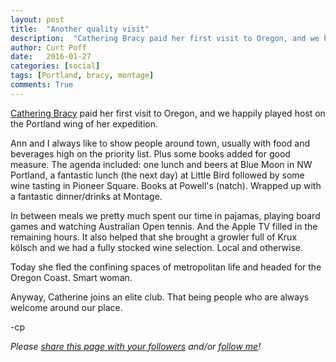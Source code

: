 ```yaml
---
layout: post
title:  "Another quality visit"
description:  "Cathering Bracy paid her first visit to Oregon, and we happily hosted the Portland segment of her expedition."
author: Curt Poff
date:   2016-01-27
categories: [social]
tags: [Portland, bracy, montage]
comments: True
---
```


[Cathering Bracy](https://twitter.com/cbracy) paid her first visit to Oregon, and we happily played host on the Portland wing of her expedition.

<!--more-->

Ann and I always like to show people around town, usually with food and beverages high on the priority list. Plus some books added for good measure. The agenda included: one lunch and beers at Blue Moon in NW Portland, a fantastic lunch (the next day) at Little Bird followed by some wine tasting in Pioneer Square. Books at Powell's (natch). Wrapped up with a fantastic dinner/drinks at Montage.

In between meals we pretty much spent our time in pajamas, playing board games and watching Australian Open tennis. And the Apple TV filled in the remaining hours. It also helped that she brought a growler full of Krux kölsch and we had a fully stocked wine selection. Local and otherwise.

Today she fled the confining spaces of metropolitan life and headed for the Oregon Coast. Smart woman.

Anyway, Catherine joins an elite club. That being people who are always welcome around our place.

-cp

*Please
<a href="https://twitter.com/intent/tweet?url={{ site.production_url }}{{ page.url }}&text={{ page.title }}&via=cpoff" 
   target="_blank">
  share this page with your followers</a> 
and/or 
<a href="https://twitter.com/cpoff">
  follow me</a>!*
